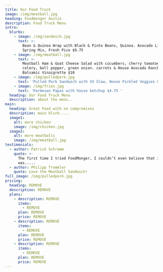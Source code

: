 ```yaml
---
title: Our Food Truck
image: /img/meatball.jpg
heading: Foodmonger Austin
description: Food Truck Menu
intro:
  blurbs:
    - image: /img/sandwich.jpg
      text: >-
        Bean & Quinoa Wrap with Black & Pinto Beans, Quinoa. Avocado Lime Sauce.
        Spring Mix, Fresh Pico $9.75 
    - image: /img/meatball.jpg
      text: >-
        Meatball Ham & Goat Cheese Salad with cucumbers, cherry tomatoes,
        celery, bell pepper, green onion. carrots & House Avocado Ranch or
        Balsamic Vinaigrette $10 
    - image: /img/pulledpork.jpg
      text: 'Pulled Pork Sandwich with SV Slaw, House Pickled Veggies & BBQ Sauce $9 '
    - image: /img/fries.jpg
      text: 'Parmesan Papas with house ketchup $4.75 '
  heading: Our Food Truck Menu
  description: about the menu..
main:
  heading: Great Food with no compromises
  description: main blurb.....
  image1:
    alt: more chicken
    image: /img/chicken.jpg
  image2:
    alt: more meatballs
    image: /img/meatball.jpg
testimonials:
  - author: Patrick Schramm
    quote: >-
      The first time I tried FoodMonger, I couldn’t even believe that it
      was.....
  - author: Philipp Trommler
    quote: Love the Meatball Sandwich!
full_image: /img/pulledpork.jpg
pricing:
  heading: REMOVE
  description: REMOVE
  plans:
    - description: REMOVE
      items:
        - REMOVE
      plan: REMOVE
      price: REMOVE
    - description: REMOVE
      items:
        - REMOVE
      plan: REMOVE
      price: REMOVE
    - description: REMOVE
      items:
        - REMOVE
      plan: REMOVE
      price: REMOVE
---
```


